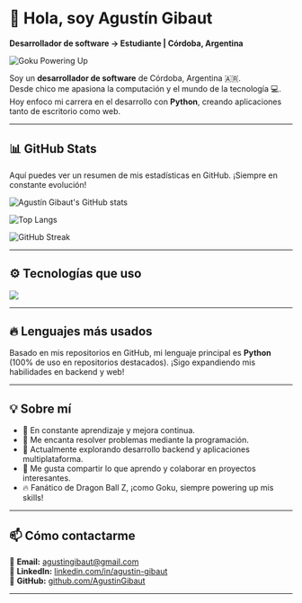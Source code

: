 # 👋 Hola, soy Agustín Gibaut  

**Desarrollador de software -> Estudiante | Córdoba, Argentina**

![Goku Powering Up](https://gist.githubusercontent.com/Fabian-Martinez-Rincon/2451a8f99ec3a84f3bda4d09cc0b7182/raw/goku.gif)

Soy un **desarrollador de software** de Córdoba, Argentina 🇦🇷.  
Desde chico me apasiona la computación y el mundo de la tecnología 💻.  
Hoy enfoco mi carrera en el desarrollo con **Python**, creando aplicaciones tanto de escritorio como web.  

---

## 📊 GitHub Stats  
Aquí puedes ver un resumen de mis estadísticas en GitHub. ¡Siempre en constante evolución!  

![Agustín Gibaut's GitHub stats](https://github-readme-stats.vercel.app/api?username=AgustinGibaut&show_icons=true&theme=radical&hide_border=true)  

![Top Langs](https://github-readme-stats.vercel.app/api/top-langs/?username=AgustinGibaut&layout=compact&theme=radical&hide_border=true)  

![GitHub Streak](https://github-readme-streak-stats.herokuapp.com/?user=AgustinGibaut&theme=radical&hide_border=true)  

---

## ⚙️ Tecnologías que uso  
<p align="left">
  <img src="https://skillicons.dev/icons?i=python,flask,fastapi,kivy,sqlite,html,css,js,bootstrap,git,github" />
</p>

---

## 🔥 Lenguajes más usados  
Basado en mis repositorios en GitHub, mi lenguaje principal es **Python** (100% de uso en repositorios destacados). ¡Sigo expandiendo mis habilidades en backend y web!

---

## 💡 Sobre mí  
- 🎯 En constante aprendizaje y mejora continua.  
- 🧠 Me encanta resolver problemas mediante la programación.  
- 🌱 Actualmente explorando desarrollo backend y aplicaciones multiplataforma.  
- 💬 Me gusta compartir lo que aprendo y colaborar en proyectos interesantes.  
- 🔥 Fanático de Dragon Ball Z, ¡como Goku, siempre powering up mis skills!  

---

## 📫 Cómo contactarme  
📧 **Email:** agustingibaut@gmail.com  
💼 **LinkedIn:** [linkedin.com/in/agustin-gibaut](https://www.linkedin.com/in/agustin-gibaut/)  
🐙 **GitHub:** [github.com/AgustinGibaut](https://github.com/AgustinGibaut)

---

